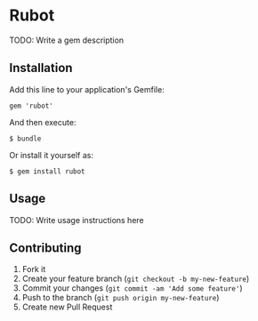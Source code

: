 # Rubot

TODO: Write a gem description

## Installation

Add this line to your application's Gemfile:

    gem 'rubot'

And then execute:

    $ bundle

Or install it yourself as:

    $ gem install rubot

## Usage

TODO: Write usage instructions here

## Contributing

1. Fork it
2. Create your feature branch (`git checkout -b my-new-feature`)
3. Commit your changes (`git commit -am 'Add some feature'`)
4. Push to the branch (`git push origin my-new-feature`)
5. Create new Pull Request
